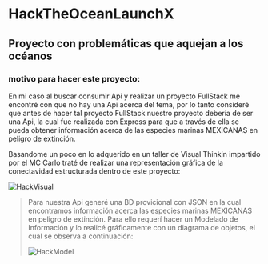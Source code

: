 # HackTheOceanLaunchX
## Proyecto con problemáticas que aquejan a los océanos

### motivo para hacer este proyecto:
En mi caso al buscar consumir Api y realizar un proyecto FullStack me encontré con que no hay una Api acerca del tema,
por lo tanto consideré que antes de hacer tal proyecto FullStack nuestro proyecto debería de ser una Api,
la cual fue realizada con Express para que a través de ella se pueda obtener información acerca de las especies marinas MEXICANAS en peligro de extinción.

Basandome un poco en lo adquerido en un taller de Visual Thinkin impartido por el MC Carlo 
traté de realizar una representación gráfica de la conectavidad estructurada dentro de este proyecto:

![HackVisual](https://user-images.githubusercontent.com/98798741/168488762-300d4aeb-a8bd-4b62-b268-1e97c8bd94fa.jpg)

> Para nuestra Api generé una BD provicional con JSON
> en la cual encontramos información acerca las especies marinas MEXICANAS en peligro de extinción.
> Para ello requerí hacer un Modelado de Información y lo realicé gráficamente con un diagrama de objetos, el cual se observa a continuación:
> 
> ![HackModel](https://user-images.githubusercontent.com/98798741/168490703-f0dc455f-2764-48fc-88a8-067e5d0af4fe.png)
